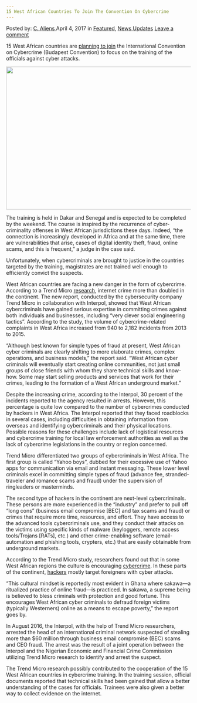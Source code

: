 ```yaml
---
15 West African Countries To Join The Convention On Cybercrime
---
```

<article class="post-listing post-18988 post type-post status-publish format-standard has-post-thumbnail hentry category-deepdot-news category-news-updates tag-1886 tag-african tag-convention tag-countries tag-cybercrime tag-join tag-west">
    <div class="post-inner">
    <p class="post-meta">
    <span>Posted by: <a href="https://www.deepdotweb.com/author/caliens/" title="">C. Aliens </a></span>
    <span>April 4, 2017</span>
    <span>in <a href="https://www.deepdotweb.com/category/deepdot-news/" rel="category tag">Featured</a>, <a href="https://www.deepdotweb.com/category/news-updates/" rel="category tag">News Updates</a></span>
    <span><a href="https://www.deepdotweb.com/2017/04/04/15-west-african-countries-join-convention-cybercrime/#respond">Leave a comment</a></span>
    </p>
    <div class="clear"></div>
    <div class="entry">
    <p>15 West African countries are <a href="http://beninmondeinfos.com/index.php/monde/33-afrique/6204-afrique-lutte-contre-la-cybercriminalite-les-magistrats-ouest-africains-se-mettent-au-senegal">planning to join</a> the International Convention on Cybercrime (Budapest Convention) to focus on the training of the officials against cyber attacks.</p>
    <p><img class="wp-image-18999 aligncenter" src="https://www.deepdotweb.com/wp-content/uploads/2017/04/word-image-2.png" width="535" height="389" srcset="https://www.deepdotweb.com/wp-content/uploads/2017/04/word-image-2.png 640w, https://www.deepdotweb.com/wp-content/uploads/2017/04/word-image-2-300x218.png 300w" sizes="(max-width: 535px) 100vw, 535px" /></p>
    <p>The training is held in Dakar and Senegal and is expected to be completed by the weekend. The course is inspired by the recurrence of cyber-criminality offenses in West African jurisdictions these days. Indeed, &#8220;the connection is increasingly developed in Africa and at the same time, there are vulnerabilities that arise, cases of digital identity theft, fraud, online scams, and this is frequent,” a judge in the case said.</p>
    <p>Unfortunately, when cybercriminals are brought to justice in the countries targeted by the training, magistrates are not trained well enough to efficiently convict the suspects.</p>
    <p>West African countries are facing a new danger in the form of cybercrime. According to a Trend Micro <a href="https://www.scmagazineuk.com/west-african-cyber-crime-more-than-doubled-says-trend-micro/article/643298/">research</a>, internet crime more than doubled in the continent. The new report, conducted by the cybersecurity company Trend Micro in collaboration with Interpol, showed that West African cybercriminals have gained serious expertise in committing crimes against both individuals and businesses, including “very clever social engineering tactics”. According to the study, the volume of cybercrime-related complaints in West Africa increased from 940 to 2,182 incidents from 2013 to 2015.</p>
    <p>“Although best known for simple types of fraud at present, West African cyber criminals are clearly shifting to more elaborate crimes, complex operations, and business models,” the report said. “West African cyber criminals will eventually start creating online communities, not just small groups of close friends with whom they share technical skills and know-how. Some may start selling products and services that work for their crimes, leading to the formation of a West African underground market.”</p>
    <p>Despite the increasing crime, according to the Interpol, 30 percent of the incidents reported to the agency resulted in arrests. However, this percentage is quite low compared to the number of cybercrimes conducted by hackers in West Africa. The Interpol reported that they faced roadblocks in several cases, including difficulties in obtaining information from overseas and identifying cybercriminals and their physical locations. Possible reasons for these challenges include lack of logistical resources and cybercrime training for local law enforcement authorities as well as the lack of cybercrime legislations in the country or region concerned.</p>
    <p>Trend Micro differentiated two groups of cybercriminals in West Africa. The first group is called “Yahoo boys”, dubbed for their excessive use of Yahoo apps for communication via email and instant messaging. These lower level criminals excel in committing simple types of fraud (advance fee, stranded-traveler and romance scams and fraud) under the supervision of ringleaders or masterminds.</p>
    <p>The second type of hackers in the continent are next-level cybercriminals. These persons are more experienced in the “industry” and prefer to pull off “long cons” (business email compromise [BEC] and tax scams and fraud) or crimes that require more time, resources, and effort. They have access to the advanced tools cybercriminals use, and they conduct their attacks on the victims using specific kinds of malware (keyloggers, remote access tools/Trojans [RATs], etc.) and other crime-enabling software (email-automation and phishing tools, crypters, etc.) that are easily obtainable from underground markets.</p>
    <p>According to the Trend Micro study, researchers found out that in some West African regions the culture is encouraging <a href="https://www.deepdotweb.com/tag/cybercrime/">cybercrime</a>. In these parts of the continent, <a href="https://www.deepdotweb.com/tag/hacker/">hackers</a> mostly target foreigners with cyber attacks.</p>
    <p>“This cultural mindset is reportedly most evident in Ghana where sakawa—a ritualized practice of online fraud—is practiced. In sakawa, a supreme being is believed to bless criminals with protection and good fortune. This encourages West African cyber criminals to defraud foreign victims (typically Westerners) online as a means to escape poverty,” the report goes by.</p>
    <p>In August 2016, the Interpol, with the help of Trend Micro researchers, arrested the head of an international criminal network suspected of stealing more than $60 million through business email compromise (BEC) scams and CEO fraud. The arrest was the result of a joint operation between the Interpol and the Nigerian Economic and Financial Crime Commission utilizing Trend Micro research to identify and arrest the suspect.</p>
    <p>The Trend Micro research possibly contributed to the cooperation of the 15 West African countries in cybercrime training. In the training session, official documents reported that technical skills had been gained that allow a better understanding of the cases for officials. Trainees were also given a better way to collect evidence on the internet.</p>
    </div>
    <span style="display:none"><a href="https://www.deepdotweb.com/tag/15/" rel="tag">15</a> <a href="https://www.deepdotweb.com/tag/african/" rel="tag">african</a> <a href="https://www.deepdotweb.com/tag/convention/" rel="tag">convention</a> <a href="https://www.deepdotweb.com/tag/countries/" rel="tag">countries</a> <a href="https://www.deepdotweb.com/tag/cybercrime/" rel="tag">cybercrime</a> <a href="https://www.deepdotweb.com/tag/join/" rel="tag">join</a> <a href="https://www.deepdotweb.com/tag/west/" rel="tag">west</a></span> <span style="display:none" class="updated">2017-04-04</span>
    <div style="display:none" class="vcard author" itemprop="author" itemscope itemtype="http://schema.org/Person"><strong class="fn" itemprop="name"><a href="https://www.deepdotweb.com/author/caliens/" title="Posts by C. Aliens" rel="author">C. Aliens</a></strong></div>
    </div>
</article>

